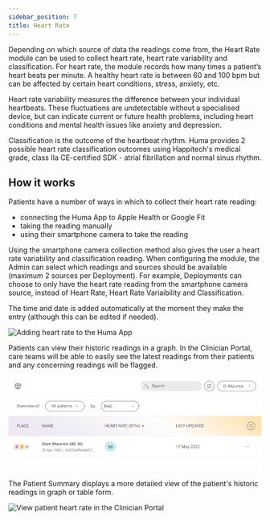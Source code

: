 ```yaml
---
sidebar_position: 7
title: Heart Rate
---
```


Depending on which source of data the readings come from, the Heart Rate module can be used to collect heart rate, heart rate variability and classification. For heart rate, the module records how many times a patient’s heart beats per minute. A healthy heart rate is between 60 and 100 bpm but can be affected by certain heart conditions, stress, anxiety, etc. 

Heart rate variability measures the difference between your individual heartbeats. These fluctuations are undetectable without a specialised device, but can indicate current or future health problems, including heart conditions and mental health issues like anxiety and depression.

Classification is the outcome of the heartbeat rhythm. Huma provides 2 possible heart rate classification outcomes using Happitech's medical grade, class IIa CE-certified SDK - atrial fibrillation and normal sinus rhythm.

## How it works

Patients have a number of ways in which to collect their heart rate reading:

- connecting the Huma App to Apple Health or Google Fit
- taking the reading manually  
- using their smartphone camera to take the reading

Using the smartphone camera collection method also gives the user a heart rate variability and classification reading. When configuring the module, the Admin can select which readings and sources should be available (maximum 2 sources per Deployment). For example, Deployments can choose to only have the heart rate reading from the smartphone camera source, instead of Heart Rate, Heart Rate Variaibility and Classification.

The time and date is added automatically at the moment they make the entry (although this can be edited if needed). 

![Adding heart rate to the Huma App](./assets/heart-rate.png)

Patients can view their historic readings in a graph. In the Clinician Portal, care teams will be able to easily see the latest readings from their patients and any concerning readings will be flagged.  

![View patient heart rate in the Clinician Portal](./assets/cp-patient-list-heart-rate.png)

The Patient Summary displays a more detailed view of the patient's historic readings in graph or table form.

![View patient heart rate in the Clinician Portal](./assets/cp-module-details-heart-rate.png)
